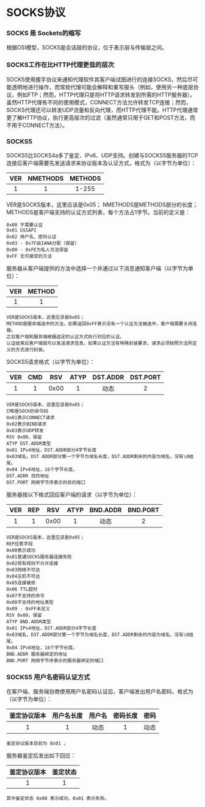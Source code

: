 # SOCKS协议

### SOCKS 是 Sockets的缩写

根据OSI模型，SOCKS是会话层的协议，位于表示层与传输层之间。

### SOCKS工作在比HTTP代理更低的层次
SOCKS使用握手协议来通知代理软件其客户端试图进行的连接SOCKS，然后尽可能透明地进行操作，而常规代理可能会解释和重写报头（例如，使用另一种底层协议，例如FTP；然而，HTTP代理只是将HTTP请求转发到所需的HTTP服务器）。
虽然HTTP代理有不同的使用模式，CONNECT方法允许转发TCP连接；然而，SOCKS代理还可以转发UDP流量和反向代理，而HTTP代理不能。HTTP代理通常更了解HTTP协议，执行更高层次的过滤（虽然通常只用于GET和POST方法，而不用于CONNECT方法）。


### SOCKS5
SOCKS5比SOCKS4a多了鉴定、IPv6、UDP支持。创建与SOCKS5服务器的TCP连接后客户端需要先发送请求来协议版本及认证方式，格式为（以字节为单位）：

|VER|NMETHODS|METHODS|
|:--:|:--:|:--:|
|1|1|1-255|

VER是SOCKS版本，这里应该是0x05；
NMETHODS是METHODS部分的长度；
METHODS是客户端支持的认证方式列表，每个方法占1字节。当前的定义是：
```
0x00 不需要认证
0x01 GSSAPI
0x02 用户名、密码认证
0x03 - 0x7F由IANA分配（保留）
0x80 - 0xFE为私人方法保留
0xFF 无可接受的方法
```
服务器从客户端提供的方法中选择一个并通过以下消息通知客户端（以字节为单位）：

|VER|METHOD|
|:--:|:--:|
|1|1|
```
VER是SOCKS版本，这里应该是0x05；
METHOD是服务端选中的方法。如果返回0xFF表示没有一个认证方法被选中，客户端需要关闭连接。
之后客户端和服务端根据选定的认证方式执行对应的认证。
认证结束后客户端就可以发送请求信息。如果认证方法有特殊封装要求，请求必须按照方法所定义的方式进行封装。
```
SOCKS5请求格式（以字节为单位）：

|VER|CMD|RSV|ATYP|DST.ADDR|DST.PORT|
|:--:|:--:|:--:|:--:|:--:|:--:|
|1|1|0x00|1|动态|2|
```
VER是SOCKS版本，这里应该是0x05；
CMD是SOCK的命令码
0x01表示CONNECT请求
0x02表示BIND请求
0x03表示UDP转发
RSV 0x00，保留
ATYP DST.ADDR类型
0x01 IPv4地址，DST.ADDR部分4字节长度
0x03域名，DST ADDR部分第一个字节为域名长度，DST.ADDR剩余的内容为域名，没有\0结尾。
0x04 IPv6地址，16个字节长度。
DST.ADDR 目的地址
DST.PORT 网络字节序表示的目的端口
```
服务器按以下格式回应客户端的请求（以字节为单位）：

|VER|REP|RSV|ATYP|BND.ADDR|BND.PORT|
|:--:|:--:|:--:|:--:|:--:|:--:|
|1|1|0x00|1|动态|2|
```
VER是SOCKS版本，这里应该是0x05；
REP应答字段
0x00表示成功
0x01普通SOCKS服务器连接失败
0x02现有规则不允许连接
0x03网络不可达
0x04主机不可达
0x05连接被拒
0x06 TTL超时
0x07不支持的命令
0x08不支持的地址类型
0x09 - 0xFF未定义
RSV 0x00，保留
ATYP BND.ADDR类型
0x01 IPv4地址，DST.ADDR部分4字节长度
0x03域名，DST.ADDR部分第一个字节为域名长度，DST.ADDR剩余的内容为域名，没有\0结尾。
0x04 IPv6地址，16个字节长度。
BND.ADDR 服务器绑定的地址
BND.PORT 网络字节序表示的服务器绑定的端口
```
### SOCKS5 用户名密码认证方式
在客户端、服务端协商使用用户名密码认证后，客户端发出用户名密码，格式为（以字节为单位）：

|鉴定协议版本|用户名长度|用户名|密码长度|密码|
|:--:|:--:|:--:|:--:|:--:|
|1|1|动态|1|动态|
```
鉴定协议版本目前为 0x01 。
```
服务器鉴定后发出如下回应：

|鉴定协议版本|鉴定状态|
|:--:|:--:|
|1|1|
```
其中鉴定状态 0x00 表示成功，0x01 表示失败。
```
